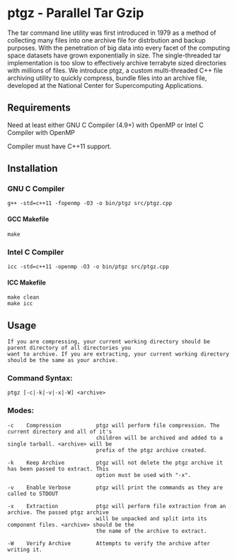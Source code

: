 # ptgz - Parallel Tar Gzip
The tar command line utility was first introduced in 1979 as a method of collecting many files into one archive file for distrbution and backup purposes. With the penetration of big data into every facet of the computing space datasets have grown exponentially in size. The single-threaded tar implementation is too slow to effectively archive terrabyte sized directories with millions of files. We introduce ptgz, a custom multi-threaded C++ file archiving utility to quickly compress, bundle files into an archive file, developed at the National Center for Supercomputing Applications.

## Requirements
Need at least either GNU C Compiler (4.9+) with OpenMP or Intel C Compiler with OpenMP

Compiler must have C++11 support.

## Installation
### GNU C Compiler
    g++ -std=c++11 -fopenmp -O3 -o bin/ptgz src/ptgz.cpp

#### GCC Makefile
    make

### Intel C Compiler
    icc -std=c++11 -openmp -O3 -o bin/ptgz src/ptgz.cpp

#### ICC Makefile
    make clean
    make icc

## Usage
    If you are compressing, your current working directory should be parent directory of all directories you
    want to archive. If you are extracting, your current working directory should be the same as your archive.

### Command Syntax:
    ptgz [-c|-k|-v|-x|-W] <archive>

### Modes:

    -c    Compression           ptgz will perform file compression. The current directory and all of it's
                                children will be archived and added to a single tarball. <archive> will be 
                                prefix of the ptgz archive created.

    -k    Keep Archive          ptgz will not delete the ptgz archive it has been passed to extract. This 
                                option must be used with "-x".

    -v    Enable Verbose        ptgz will print the commands as they are called to STDOUT

    -x    Extraction            ptgz will perform file extraction from an archive. The passed ptgz archive
                                will be unpacked and split into its component files. <archive> should be the
                                the name of the archive to extract.

    -W    Verify Archive        Attempts to verify the archive after writing it.
